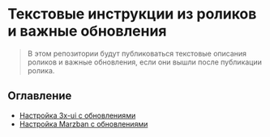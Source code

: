 # Текстовые инструкции из роликов и важные обновления
> В этом репозитории будут публиковаться текстовые описания роликов и важные обновления, если они вышли после публикации ролика. 
## Оглавление

- [Настройка 3x-ui с обновлениями](https://github.com/ServerTechnologies/youtube-instructions/blob/main/3x-ui-settings.md)
- [Настройка Marzban с обновлениями](https://github.com/piterbumbok/youtube-marban/blob/main/marzban-settings.md])
